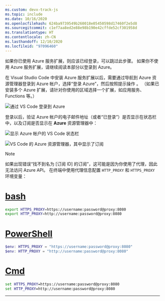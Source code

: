 ```yaml
---
ms.custom: devx-track-js
ms.topic: include
ms.date: 10/16/2020
ms.openlocfilehash: 624ba9739549b260018e05450598d17460f2e5d8
ms.sourcegitcommit: c1ef7aa8ed2e88e98b190e42cffde52cf301958d
ms.translationtype: HT
ms.contentlocale: zh-CN
ms.lasthandoff: 12/10/2020
ms.locfileid: "97096460"
---
```

如果你已使用 Azure 服务扩展，则应该已经登录，可以跳过此步骤。 如果你不使用 Azure 服务扩展，请继续阅读本部分以登录到 Azure。

在 Visual Studio Code 中安装 Azure 服务扩展以后，需要通过导航到 Azure 资源管理器登录到 Azure 帐户，选择“登录 Azure”，然后按照提示操作 。 （如果已安装多个 Azure 扩展，请针对你使用的区域选择一个扩展，如应用服务、Functions 等。）

![通过 VS Code 登录到 Azure](../media/deploy-azure/azure-sign-in.png)

登录以后，验证 Azure 帐户的电子邮件地址（或者“已登录”）是否显示在状态栏中，以及订阅是否显示在 **Azure** 资源管理器中：

![显示 Azure 帐户的 VS Code 状态栏](../media/deploy-azure/azure-account-status-bar.png)

![VS Code 的 Azure 资源管理器，其中显示了订阅](../media/deploy-azure/azure-subscription-view.png)

> [!NOTE]
> 如果出现错误“找不到名为 [订阅 ID] 的订阅”，这可能是因为你使用了代理，因此无法访问 Azure API。 在终端中使用代理信息配置 `HTTP_PROXY` 和 `HTTPS_PROXY` 环境变量：
>
> # <a name="bash"></a>[bash](#tab/bash)
>
> ```bash
> export HTTPS_PROXY=https://username:password@proxy:8080
> export HTTP_PROXY=http://username:password@proxy:8080
> ```
>
> # <a name="powershell"></a>[PowerShell](#tab/powershell)
>
> ```powershell
> $env: HTTPS_PROXY = "https://username:password@proxy:8080"
> $env: HTTP_PROXY = "http://username:password@proxy:8080"
> ```
>
> # <a name="cmd"></a>[Cmd](#tab/cmd)
>
> ```cmd
> set HTTPS_PROXY=https://username:password@proxy:8080
> set HTTP_PROXY=http://username:password@proxy:8080
> ```
>
> ---
